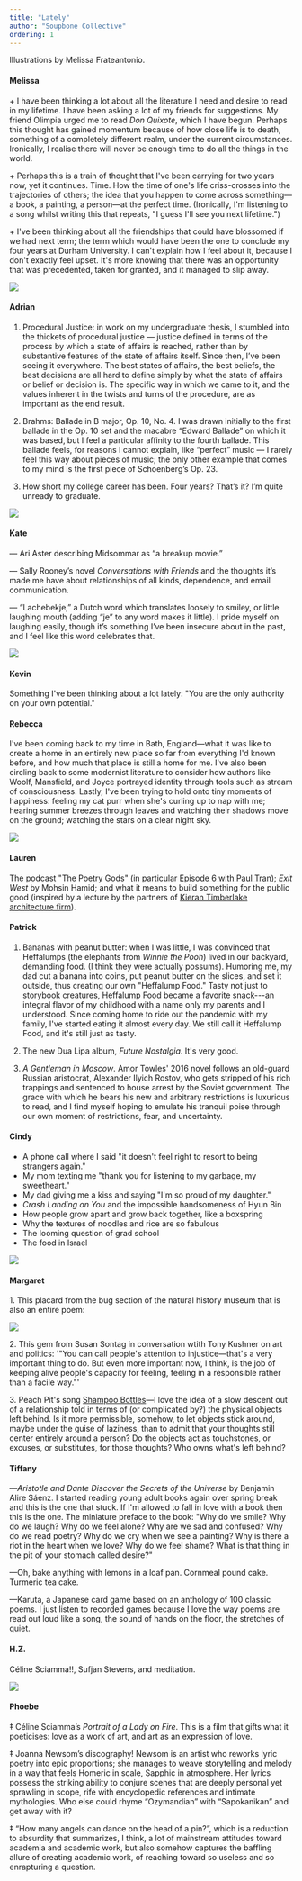 ```yaml
---
title: "Lately"
author: "Soupbone Collective"
ordering: 1
---
```


Illustrations by Melissa Frateantonio.

#### Melissa

\+ I have been thinking a lot about all the literature I need and desire to read in my lifetime. I have been asking a lot of my friends for suggestions. My friend Olimpia urged me to read *Don Quixote*, which I have begun. Perhaps this thought has gained momentum because of how close life is to death, something of a completely different realm, under the current circumstances. Ironically, I realise there will never be enough time to do all the things in the world.

\+ Perhaps this is a train of thought that I've been carrying for two years now, yet it continues. Time. How the time of one's life criss-crosses into the trajectories of others; the idea that you happen to come across something—a book, a painting, a person—at the perfect time. (Ironically, I'm listening to a song whilst writing this that repeats, "I guess I'll see you next lifetime.")

\+ I've been thinking about all the friendships that could have blossomed if we had next term; the term which would have been the one to conclude my four years at Durham University. I can't explain how I feel about it, because I don't exactly feel upset. It's more knowing that there was an opportunity that was precedented, taken for granted, and it managed to slip away.

![](/assets/zine/z1/lately/reading.png)

#### Adrian

1. Procedural Justice: in work on my undergraduate thesis, I stumbled into the thickets of procedural justice — justice defined in terms of the process by which a state of affairs is reached, rather than by substantive features of the state of affairs itself. Since then, I’ve been seeing it everywhere. The best states of affairs, the best beliefs, the best decisions are all hard to define simply by what the state of affairs or belief or decision is. The specific way in which we came to it, and the values inherent in the twists and turns of the procedure, are as important as the end result.

2. Brahms: Ballade in B major, Op. 10, No. 4. I was drawn initially to the first ballade in the Op. 10 set and the macabre “Edward Ballade” on which it was based, but I feel a particular affinity to the fourth ballade. This ballade feels, for reasons I cannot explain, like “perfect” music — I rarely feel this way about pieces of music; the only other example that comes to my mind is the first piece of Schoenberg’s Op. 23.

3. How short my college career has been. Four years? That’s it? I’m quite unready to graduate.

![](/assets/zine/z1/lately/adrianlately.png)

#### Kate

— Ari Aster describing Midsommar as “a breakup movie.”

— Sally Rooney’s novel _Conversations with Friends_ and the thoughts it’s made me have about relationships of all kinds, dependence, and email communication.

— “Lachebekje,” a Dutch word which translates loosely to smiley, or little laughing mouth (adding “je” to any word makes it little). I pride myself on laughing easily, though it’s something I’ve been insecure about in the past, and I feel like this word celebrates that.

![](/assets/zine/z1/lately/katelately.png)

#### Kevin

Something I've been thinking about a lot lately: "You are the only authority on your own potential."

#### Rebecca

I've been coming back to my time in Bath, England—what it was like to create a home in an entirely new place so far from everything I'd known before, and how much that place is still a home for me. I've also been circling back to some modernist literature to consider how authors like Woolf, Mansfield, and Joyce portrayed identity through tools such as stream of consciousness. Lastly, I've been trying to hold onto tiny moments of happiness: feeling my cat purr when she's curling up to nap with me; hearing summer breezes through leaves and watching their shadows move on the ground; watching the stars on a clear night sky.

![](/assets/zine/z1/lately/cat.jpg)

#### Lauren

The podcast "The Poetry Gods" (in particular [Episode 6 with Paul Tran](https://soundcloud.com/thepoetrygods/episode-6-featuring-paul-tran)); *Exit West* by Mohsin Hamid; and what it means to build something for the public good (inspired by a lecture by the partners of [Kieran Timberlake architecture firm](https://kierantimberlake.com/)).

#### Patrick

1. Bananas with peanut butter: when I was little, I was convinced that Heffalumps (the elephants from *Winnie the Pooh*) lived in our backyard, demanding food. (I think they were actually possums). Humoring me, my dad cut a banana into coins, put peanut butter on the slices, and set it outside, thus creating our own "Heffalump Food." Tasty not just to storybook creatures, Heffalump Food became a favorite snack---an integral flavor of my childhood with a name only my parents and I understood. Since coming home to ride out the pandemic with my family, I've started eating it almost every day. We still call it Heffalump Food, and it's still just as tasty.

2. The new Dua Lipa album, *Future Nostalgia*. It's very good.

3. _A Gentleman in Moscow_. Amor Towles' 2016 novel follows an old-guard Russian aristocrat, Alexander Ilyich Rostov, who gets stripped of his rich trappings and sentenced to house arrest by the Soviet government. The grace with which he bears his new and arbitrary restrictions is luxurious to read, and I find myself hoping to emulate his tranquil poise through our own moment of restrictions, fear, and uncertainty.

#### Cindy

- A phone call where I said "it doesn't feel right to resort to being strangers again."
- My mom texting me "thank you for listening to my garbage, my sweetheart."
- My dad giving me a kiss and saying "I'm so proud of my daughter."
- _Crash Landing on You_ and the impossible handsomeness of Hyun Bin
- How people grow apart and grow back together, like a boxspring
- Why the textures of noodles and rice are so fabulous
- The looming question of grad school
- The food in Israel

![](/assets/zine/z1/lately/cindylately2.png)

#### Margaret

1\. This placard from the bug section of the natural history museum that is also an entire poem:

![](/assets/zine/z1/lately/plaque.png)

2\. This gem from Susan Sontag in conversation wtith Tony Kushner on art and politics: '"You can call people's attention to injustice—that's a very important thing to do. But even more important now, I think, is the job of keeping alive people's capacity for feeling, feeling in a responsible rather than a facile way."'

3\. Peach Pit's song [Shampoo Bottles](https://open.spotify.com/track/4whYKrpVKvvaucBF0vtPuQ?si=bLeExTo0SeKYMNwb46D-bw)—I love the idea of a slow descent out of a relationship told in terms of (or complicated by?) the physical objects left behind. Is it more permissible, somehow, to let objects stick around, maybe under the guise of laziness, than to admit that your thoughts still center entirely around a person? Do the objects act as touchstones, or excuses, or substitutes, for those thoughts? Who owns what's left behind?

#### Tiffany

—_Aristotle and Dante Discover the Secrets of the Universe_ by Benjamin Alire Sáenz. I started reading young adult books again over spring break and this is the one that stuck. If I'm allowed to fall in love with a book then this is the one. The miniature preface to the book: "Why do we smile? Why do we laugh? Why do we feel alone? Why are we sad and confused? Why do we read poetry? Why do we cry when we see a painting? Why is there a riot in the heart when we love? Why do we feel shame? What is that thing in the pit of your stomach called desire?"

—Oh, bake anything with lemons in a loaf pan. Cornmeal pound cake. Turmeric tea cake.

—Karuta, a Japanese card game based on an anthology of 100 classic poems. I just listen to recorded games because I love the way poems are read out loud like a song, the sound of hands on the floor, the stretches of quiet.

#### H.Z.

Céline Sciamma!!, Sufjan Stevens, and meditation.

![](/assets/zine/z1/lately/hollylately.png)

#### Phoebe

‡ Céline Sciamma’s _Portrait of a Lady on Fire_. This is a film that gifts what it poeticises: love as a work of art, and art as an expression of love.

‡ Joanna Newsom’s discography! Newsom is an artist who reworks lyric poetry into epic proportions; she manages to weave storytelling and melody in a way that feels Homeric in scale, Sapphic in atmosphere. Her lyrics possess the striking ability to conjure scenes that are deeply personal yet sprawling in scope, rife with encyclopedic references and intimate mythologies. Who else could rhyme “Ozymandian” with “Sapokanikan” and get away with it?

‡ “How many angels can dance on the head of a pin?”, which is a reduction to absurdity that summarizes, I think, a lot of mainstream attitudes toward academia and academic work, but also somehow captures the baffling allure of creating academic work, of reaching toward so useless and so enrapturing a question.
